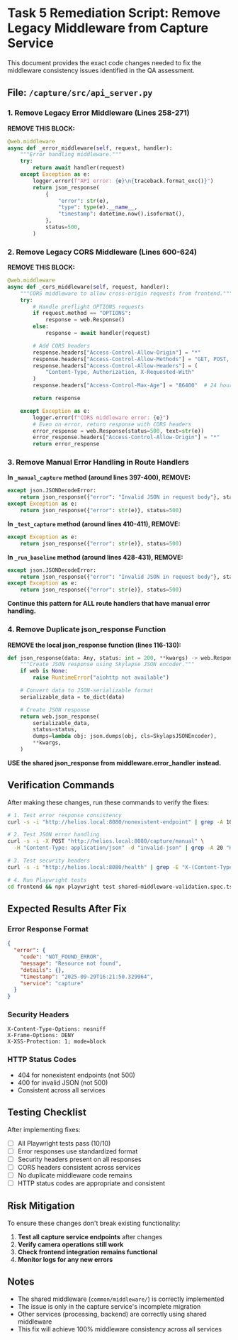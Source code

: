 # Task 5 Remediation Script: Remove Legacy Middleware from Capture Service

This document provides the exact code changes needed to fix the middleware consistency issues identified in the QA assessment.

## File: `/capture/src/api_server.py`

### 1. Remove Legacy Error Middleware (Lines 258-271)

**REMOVE THIS BLOCK:**
```python
@web.middleware
async def _error_middleware(self, request, handler):
    """Error handling middleware."""
    try:
        return await handler(request)
    except Exception as e:
        logger.error(f"API error: {e}\n{traceback.format_exc()}")
        return json_response(
            {
                "error": str(e),
                "type": type(e).__name__,
                "timestamp": datetime.now().isoformat(),
            },
            status=500,
        )
```

### 2. Remove Legacy CORS Middleware (Lines 600-624)

**REMOVE THIS BLOCK:**
```python
@web.middleware
async def _cors_middleware(self, request, handler):
    """CORS middleware to allow cross-origin requests from frontend."""
    try:
        # Handle preflight OPTIONS requests
        if request.method == "OPTIONS":
            response = web.Response()
        else:
            response = await handler(request)

        # Add CORS headers
        response.headers["Access-Control-Allow-Origin"] = "*"
        response.headers["Access-Control-Allow-Methods"] = "GET, POST, PUT, DELETE, OPTIONS"
        response.headers["Access-Control-Allow-Headers"] = (
            "Content-Type, Authorization, X-Requested-With"
        )
        response.headers["Access-Control-Max-Age"] = "86400"  # 24 hours

        return response

    except Exception as e:
        logger.error(f"CORS middleware error: {e}")
        # Even on error, return response with CORS headers
        error_response = web.Response(status=500, text=str(e))
        error_response.headers["Access-Control-Allow-Origin"] = "*"
        return error_response
```

### 3. Remove Manual Error Handling in Route Handlers

**In `_manual_capture` method (around lines 397-400), REMOVE:**
```python
except json.JSONDecodeError:
    return json_response({"error": "Invalid JSON in request body"}, status=400)
except Exception as e:
    return json_response({"error": str(e)}, status=500)
```

**In `_test_capture` method (around lines 410-411), REMOVE:**
```python
except Exception as e:
    return json_response({"error": str(e)}, status=500)
```

**In `_run_baseline` method (around lines 428-431), REMOVE:**
```python
except json.JSONDecodeError:
    return json_response({"error": "Invalid JSON in request body"}, status=400)
except Exception as e:
    return json_response({"error": str(e)}, status=500)
```

**Continue this pattern for ALL route handlers that have manual error handling.**

### 4. Remove Duplicate json_response Function

**REMOVE the local json_response function (lines 116-130):**
```python
def json_response(data: Any, status: int = 200, **kwargs) -> web.Response:
    """Create JSON response using Skylapse JSON encoder."""
    if web is None:
        raise RuntimeError("aiohttp not available")

    # Convert data to JSON-serializable format
    serializable_data = to_dict(data)

    # Create JSON response
    return web.json_response(
        serializable_data,
        status=status,
        dumps=lambda obj: json.dumps(obj, cls=SkylapsJSONEncoder),
        **kwargs,
    )
```

**USE the shared json_response from middleware.error_handler instead.**

## Verification Commands

After making these changes, run these commands to verify the fixes:

```bash
# 1. Test error response consistency
curl -s -i "http://helios.local:8080/nonexistent-endpoint" | grep -A 10 "HTTP"

# 2. Test JSON error handling
curl -s -i -X POST "http://helios.local:8080/capture/manual" \
  -H "Content-Type: application/json" -d "invalid-json" | grep -A 20 "HTTP"

# 3. Test security headers
curl -s -i "http://helios.local:8080/health" | grep -E "X-(Content-Type-Options|Frame-Options|XSS-Protection)"

# 4. Run Playwright tests
cd frontend && npx playwright test shared-middleware-validation.spec.ts
```

## Expected Results After Fix

### Error Response Format
```json
{
  "error": {
    "code": "NOT_FOUND_ERROR",
    "message": "Resource not found",
    "details": {},
    "timestamp": "2025-09-29T16:21:50.329964",
    "service": "capture"
  }
}
```

### Security Headers
```
X-Content-Type-Options: nosniff
X-Frame-Options: DENY
X-XSS-Protection: 1; mode=block
```

### HTTP Status Codes
- 404 for nonexistent endpoints (not 500)
- 400 for invalid JSON (not 500)
- Consistent across all services

## Testing Checklist

After implementing fixes:

- [ ] All Playwright tests pass (10/10)
- [ ] Error responses use standardized format
- [ ] Security headers present on all responses
- [ ] CORS headers consistent across services
- [ ] No duplicate middleware code remains
- [ ] HTTP status codes are appropriate and consistent

## Risk Mitigation

To ensure these changes don't break existing functionality:

1. **Test all capture service endpoints** after changes
2. **Verify camera operations still work**
3. **Check frontend integration remains functional**
4. **Monitor logs for any new errors**

## Notes

- The shared middleware (`common/middleware/`) is correctly implemented
- The issue is only in the capture service's incomplete migration
- Other services (processing, backend) are correctly using shared middleware
- This fix will achieve 100% middleware consistency across all services
